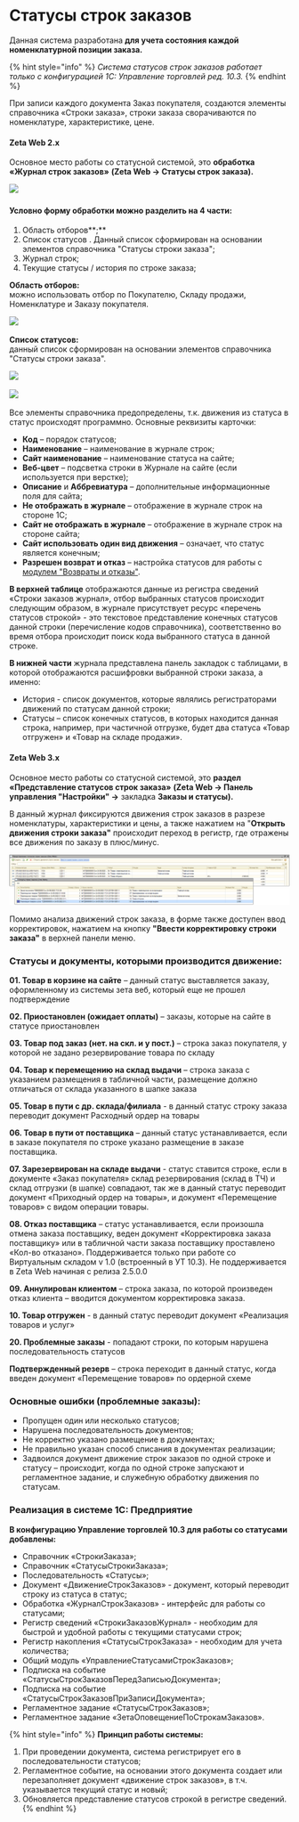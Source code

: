 # Статусы строк заказов

Данная система разработана **для учета состояния каждой номенклатурной позиции заказа.**

{% hint style="info" %}
_Система статусов строк заказов работает только с конфигурацией 1С: Управление торговлей ред. 10.3._
{% endhint %}

При записи каждого документа Заказ покупателя, создаются элементы справочника «Строки заказа», строки заказа сворачиваются по номенклатуре, характеристике, цене.

#### Zeta Web 2.x



Основное место работы со статусной системой, это **обработка «Журнал строк заказов»** **(Zeta Web → Статусы строк заказа).**

![](<../.gitbook/assets/image (32).png>)

#### Условно форму обработки можно разделить на 4 части:

1. Область отборов**;**
2. Список статусов
   . Данный список сформирован на основании элементов справочника "Статусы строки заказа";
3. Журнал строк;
4. Текущие статусы / история по строке заказа;

**Область отборов:** \
можно использовать отбор по Покупателю, Складу продажи, Номенклатуре и Заказу покупателя.

![](<../.gitbook/assets/image (377).png>)

**Список статусов:**\
данный список сформирован на основании элементов справочника "Статусы строки заказа".

![](<../.gitbook/assets/image (414).png>)

![](<../.gitbook/assets/image (203).png>)

Все элементы справочника предопределены, т.к. движения из статуса в статус происходят программно. Основные реквизиты карточки:

* **Код** – порядок статусов;
* **Наименование** – наименование в журнале строк;
* **Сайт наименование** – наименование статуса на сайте;
* **Веб-цвет** – подсветка строки в Журнале на сайте (если используется при верстке);
* **Описание** и **Аббревиатура** – дополнительные информационные поля для сайта;
* **Не отображать в журнале** – отображение в журнале строк на стороне 1С;
* **Сайт не отображать в журнале** – отображение в журнале строк на стороне сайта;
* **Сайт использовать один вид движения** – означает, что статус является конечным;
* **Разрешен возврат и отказ** – настройка статусов для работы с [модулем "Возвраты и отказы"](vozvraty-i-otkazy.md).

**В верхней таблице** отображаются данные из регистра сведений «Строки заказов журнал», отбор выбранных статусов происходит следующим образом, в журнале присутствует ресурс «перечень статусов строкой» - это текстовое представление конечных статусов данной строки (перечисление кодов справочника), соответственно во время отбора происходит поиск кода выбранного статуса в данной строке.

**В нижней части** журнала представлена панель закладок с таблицами, в которой отображаются расшифровки выбранной строки заказа, а именно:

* История - список документов, которые являлись регистраторами движений по статусам данной строки;
* Статусы – список конечных статусов, в которых находится данная строка, например, при частичной отгрузке, будет два статуса «Товар отгружен» и «Товар на складе продажи».

#### Zeta Web 3.x



Основное место работы со статусной системой, это **раздел «Представление статусов строк заказа»** **(Zeta Web → Панель управления "Настройки" →** закладка **Заказы и статусы).**

В данный журнал фиксируются движения строк заказов в разрезе номенклатуры, характеристики и цены, а также нажатием на "**Открыть движения строки заказа"** происходит переход в регистр, где отражены все движения по заказу в плюс/минус.

![](<../.gitbook/assets/Image 144.png>)

Помимо анализа движений строк заказа, в  форме также доступен ввод корректировок, нажатием на кнопку **"Ввести корректировку строки заказа"** в верхней панели меню.

### Статусы и документы, которыми производится движение:

**01. Товар в корзине на сайте** – данный статус выставляется заказу, оформленному из системы зета веб, который еще не прошел подтверждение

**02. Приостановлен (ожидает оплаты)** – заказы, которые на сайте в статусе приостановлен

**03. Товар под заказ (нет. на скл. и у пост.)** – строка заказ покупателя, у которой не задано резервирование товара по складу

**04. Товар к перемещению на склад выдачи** – строка заказа с указанием размещения в табличной части, размещение должно отличаться от склада указанного в шапке заказа&#x20;

**05. Товар в пути с др. склада/филиала** -  в данный статус строку заказа переводит документ Расходный ордер на товары

**06. Товар в пути от поставщика** – данный статус устанавливается, если в заказе покупателя по строке указано размещение в заказе поставщика.

**07. Зарезервирован на складе выдачи** -  статус ставится строке, если в документе «Заказ покупателя» склад резервирования (склад в ТЧ) и склад отгрузки (в шапке) совпадают, так же в данный статус переводит документ «Приходный ордер на товары», и документ «Перемещение товаров» с видом операции товары.

**08. Отказ поставщика** – статус устанавливается, если произошла отмена заказа поставщику, веден документ «Корректировка заказа поставщику» или в табличной части заказа поставщику проставлено «Кол-во отказано». Поддерживается только при работе со Виртуальным складом v 1.0 (встроенный в УТ 10.3). Не поддерживается в Zeta Web начиная с релиза 2.5.0.0

**09. Аннулирован клиентом** – строка заказа, по которой произведен отказ клиента – вводится документом корректировка заказа.

**10. Товар отгружен** -  в данный статус переводит документ «Реализация товаров и услуг»

**20. Проблемные заказы** -  попадают строки, по которым нарушена последовательность статусов

**Подтвержденный резерв** – строка переходит в данный статус, когда введен документ «Перемещение товаров» по ордерной схеме

### Основные ошибки (проблемные заказы):

* Пропущен один или несколько статусов;
* Нарушена последовательность документов;
* Не корректно указано размещение в документах;
* Не правильно указан способ списания в документах реализации;
* Задвоился документ движение строк заказов по одной строке и статусу – происходит, когда по одной строке запускают и регламентное задание, и служебную обработку движения по статусам.

### Реализация в системе 1С: Предприятие

**В конфигурацию Управление торговлей 10.3 для работы со статусами добавлены:**

* Справочник «СтрокиЗаказа»;
* Справочник «СтатусыСтрокиЗаказа»;
* Последовательность «Статусы»;
* Документ «ДвижениеСтрокЗаказов» - документ, который переводит строку из статуса в статус;
* Обработка «ЖурналСтрокЗаказов» - интерфейс для работы со статусами;
* Регистр сведений «СтрокиЗаказовЖурнал» - необходим для быстрой и удобной работы с текущими статусами строк;
* Регистр накопления «СтатусыСтрокЗаказа» -  необходим для учета количества;
* Общий модуль «УправлениеСтатусамиСтрокЗаказов»;
* Подписка на событие «СтатусыСтрокЗаказовПередЗаписьюДокумента»;
* Подписка на событие «СтатусыСтрокЗаказовПриЗаписиДокумента»;
* Регламентное задание «СтатусыСтрокЗаказов»;
* Регламентное задание «ЗетаОповещениеПоСтрокамЗаказов».

{% hint style="info" %}
**Принцип работы системы:**

1. При проведении документа, система регистрирует его в последовательности статусов;
2. Регламентное событие, на основании этого документа создает или перезаполняет документ «движение строк заказов», в т.ч. указывается текущий статус и новый;
3. Обновляется представление статусов строкой в регистре сведений.
{% endhint %}
